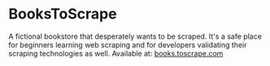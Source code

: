 # BooksToScrape

A fictional bookstore that desperately wants to be scraped. It's a safe place for beginners learning web scraping and for developers validating their scraping technologies as well. Available at: [books.toscrape.com](books.toscrape.com)